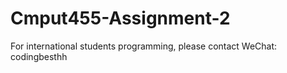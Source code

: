# Cmput455-Assignment-2
For international students programming, please contact WeChat: codingbesthh
